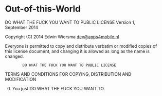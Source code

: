 Out-of-this-World
=================
DO WHAT THE FUCK YOU WANT TO PUBLIC LICENSE 
Version 1, September 2014 

 Copyright (C) 2014 Edwin Wiersma <dev@apps4mobile.nl> 

 Everyone is permitted to copy and distribute verbatim or modified 
 copies of this license document, and changing it is allowed as long 
 as the name is changed. 

            DO WHAT THE FUCK YOU WANT TO PUBLIC LICENSE 
   TERMS AND CONDITIONS FOR COPYING, DISTRIBUTION AND MODIFICATION 

  0. You just DO WHAT THE FUCK YOU WANT TO.
